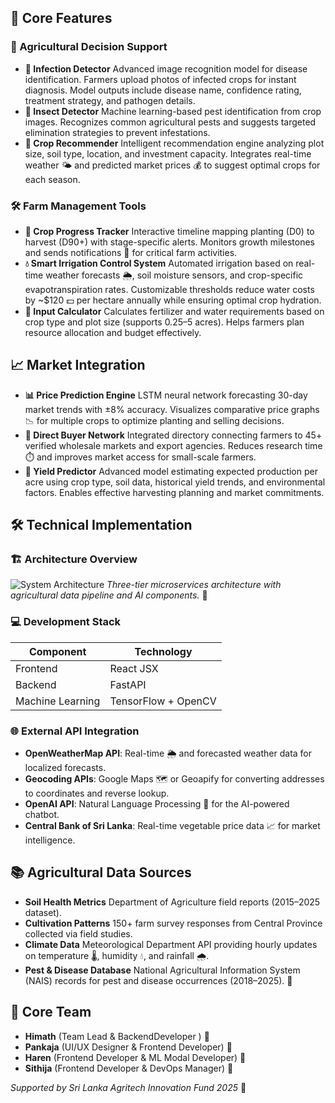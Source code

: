 ## 🔑 Core Features

### 🌾 Agricultural Decision Support

* **🦠 Infection Detector**
  Advanced image recognition model for disease identification. Farmers upload photos of infected crops for instant diagnosis. Model outputs include disease name, confidence rating, treatment strategy, and pathogen details. 
* **🐛 Insect Detector**
  Machine learning-based pest identification from crop images. Recognizes common agricultural pests and suggests targeted elimination strategies to prevent infestations. 
* **🌽 Crop Recommender**
  Intelligent recommendation engine analyzing plot size, soil type, location, and investment capacity. Integrates real-time weather 🌤️ and predicted market prices 💰 to suggest optimal crops for each season. 

### 🛠️ Farm Management Tools

* **🌱 Crop Progress Tracker**
  Interactive timeline mapping planting (D0) to harvest (D90+) with stage-specific alerts. Monitors growth milestones and sends notifications 🔔 for critical farm activities. 
* **💧 Smart Irrigation Control System**
  Automated irrigation based on real-time weather forecasts 🌦️, soil moisture sensors, and crop-specific evapotranspiration rates. Customizable thresholds reduce water costs by \~\$120 💵 per hectare annually while ensuring optimal crop hydration. 
* **🧮 Input Calculator**
  Calculates fertilizer and water requirements based on crop type and plot size (supports 0.25–5 acres). Helps farmers plan resource allocation and budget effectively. 

## 📈 Market Integration

* **📊 Price Prediction Engine**
  LSTM neural network forecasting 30-day market trends with ±8% accuracy. Visualizes comparative price graphs 📉 for multiple crops to optimize planting and selling decisions. 
* **🤝 Direct Buyer Network**
  Integrated directory connecting farmers to 45+ verified wholesale markets and export agencies. Reduces research time ⏱️ and improves market access for small-scale farmers. 
* **🚜 Yield Predictor**
  Advanced model estimating expected production per acre using crop type, soil data, historical yield trends, and environmental factors. Enables effective harvesting planning and market commitments. 

## 🛠️ Technical Implementation

### 🏗️ Architecture Overview

![System Architecture](docs/architecture.png)
*Three-tier microservices architecture with agricultural data pipeline and AI components.* 🧩

### 💻 Development Stack

| Component           | Technology                      |
| ------------------- | ------------------------------- |
| Frontend            | React JSX                       |
| Backend             | FastAPI                         |
| Machine Learning    | TensorFlow + OpenCV             |


### 🌐 External API Integration

* **OpenWeatherMap API**: Real-time 🌦️ and forecasted weather data for localized forecasts. 
* **Geocoding APIs**: Google Maps 🗺️ or Geoapify for converting addresses to coordinates and reverse lookup. 
* **OpenAI API**: Natural Language Processing 🤖 for the AI-powered chatbot. 
* **Central Bank of Sri Lanka**: Real-time vegetable price data 📈 for market intelligence. 

## 📚 Agricultural Data Sources

* **Soil Health Metrics**
  Department of Agriculture field reports (2015–2025 dataset). 
* **Cultivation Patterns**
  150+ farm survey responses from Central Province collected via field studies. 
* **Climate Data**
  Meteorological Department API providing hourly updates on temperature 🌡️, humidity 💧, and rainfall 🌧️. 
* **Pest & Disease Database**
  National Agricultural Information System (NAIS) records for pest and disease occurrences (2018–2025). 🦟 


## 👥 Core Team

* **Himath** (Team Lead & BackendDeveloper ) 🏅
* **Pankaja** (UI/UX Designer & Frontend Developer) 🎨
* **Haren** (Frontend Developer & ML Modal Developer) 💾
* **Sithija** (Frontend Developer & DevOps Manager) 🚀

*Supported by Sri Lanka Agritech Innovation Fund 2025* 🌾
